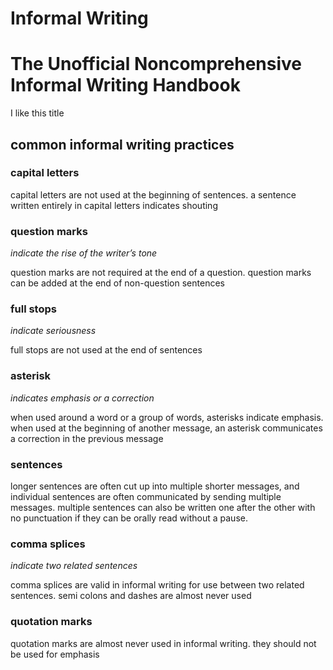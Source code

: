 # Informal Writing

# The Unofficial Noncomprehensive Informal Writing Handbook

I like this title

## common informal writing practices

### capital letters

capital letters are not used at the beginning of sentences. a sentence written entirely in capital letters indicates shouting

### question marks

*indicate the rise of the writer’s tone*

question marks are not required at the end of a question. question marks can be added at the end of non-question sentences

### full stops

*indicate seriousness*

full stops are not used at the end of sentences

### asterisk

*indicates emphasis or a correction*

when used around a word or a group of words, asterisks indicate emphasis. when used at the beginning of another message, an asterisk communicates a correction in the previous message

### sentences

longer sentences are often cut up into multiple shorter messages, and individual sentences are often communicated by sending multiple messages. multiple sentences can also be written one after the other with no punctuation if they can be orally read without a pause.

### comma splices

*indicate two related sentences*

comma splices are valid in informal writing for use between two related sentences. semi colons and dashes are almost never used

### quotation marks

quotation marks are almost never used in informal writing. they should not be used for emphasis